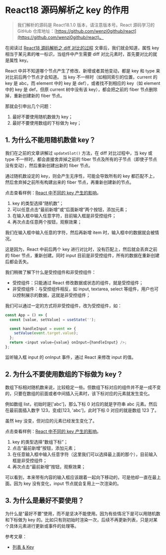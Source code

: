 # React18 源码解析之 key 的作用

> 我们解析的源码是 React18.1.0 版本，请注意版本号。React 源码学习的 GitHub 仓库地址：[https://github.com/wenzi0github/react](https://github.com/wenzi0github/react)。

在阅读过 [React18 源码解析之 diff 对比的过程](https://www.xiabingbao.com) 文章后，我们就会知道，属性 key 相当于某元素的唯一标识，当组件中产生需要 diff 对比元素时，首先要对比的就是属性 key。

React 中并不知道哪个节点产生了修改、新增或者其他变动，都是 key 和 type 来对比前后两个节点才会知道。 当 key 不一样时（如相同索引的位置，current 的 key 是 abc，而 element 中的 key 是 def），或者找不到相应的 key（如 element 中的 key 是 def，但原 current 树中没有该 key），都会把之前的 fiber 节点删除掉，重新创建新的 fiber 节点。

那就会引申出几个问题：

1. 最好不要使用随机数做为 key；
2. 最好不要使用数组的下标做为 key；

## 1. 为什么不能用随机数做 key？

我们在之前的文章讲解过 `updateSlot()` 方法，在 diff 对比过程中，当 key 或 type 不一样时，都会直接舍弃掉之前的 fiber 节点及所有的子节点（即使子节点没有变动），然后重新创建出新的 fiber 节点。

通过随机数设定的 key，则会产生无序性，可能会导致所有的 key 都匹配不上，然后舍弃掉之前所有构建出来的 fiber 节点，再重新创建新的节点。

点击查看样例：[React 中不同的 key 产生的影响](https://www.xiabingbao.com/demos/react-key-rgwxi3.html)。

1. key 的类型选择“随机数”；
2. 可以任意点击“最前新增”或“后面新增”两个按钮，添加元素；
3. 在输入框中输入任意字符，目前输入框是非受控组件；
4. 再次点击任意两个按钮，观察效果；

我们在输入框中输入任意的字符，然后再新增 item 时，输入框中的数据就会被情况。

这是因为，React 中前后两个 key 进行对比时，没有匹配上，然后就会丢弃之前的 fiber 节点，重新创建。同时 input 目前是非受控组件，所有的数据在重新创建后都会丢失。

我们稍微了解下什么是受控组件和非受控组件：

- 受控组件：只能通过 React 修改数据或状态的组件，就是受控组件；
- 非受控组件：与受控组件相反，如 input, textarea, select 等组件，用户也可以控制展示的数据，这就是非受控组件；

我们可以通过一定的方式将非受控组件，改为受控组件，如：

```javascript
const App = () => {
  const [value, setValue] = useState('');

  const handleInput = event => {
    setValue(event.target.value);
  };
  return <input value={value} onInput={handleInput} />;
};
```

监听输入框 input 的 onInput 事件，通过 React 来修改 input 的值。

## 2. 为什么不要使用数组的下标做为 key？

数组下标相对随机数来说，比较稳定一些。但数组下标对应的组件并不是一成不变的，只要在数组的前面或者中间插入元素时，该下标对应的元素就发生变化。

例如数组 list，初始时是['abc']，那么下标 0 对应的就是字符串 abc 元素。然后在最前面插入数字 123，变成[123, 'abc']，此时下标 0 对应的就是数组 123 了。

虽然 key 没变，但对应的元素已经发生变化了。

点击查看样例：[React 中不同的 key 产生的影响](https://www.xiabingbao.com/demos/react-key-rgwxi3.html)。

1. key 的类型选择“数组下标”；
2. 点击“最前新增”按钮，添加元素；
3. 在任意输入框中输入任意字符（这里我们可以选择最上面的那个），目前输入框是非受控组件；
4. 再次点击“最前新增”按钮，观察效果；

可以看到，本来带有内容的输入框应该跟着一起向下移动的，可是他却一直在最上面。因为 key 没有变化，input 节点就会复用上一次渲染的。

## 3. 为什么是最好不要使用？

为什么是“最好不要”使用，而不是坚决不能使用。因为有些情况下是可以用随机数和下标做为 key 的。比如只有则初始时渲染一次，后续不再更新列表，只是对某个具体元素进行更新或事件的处理等。

参考文章：

- [列表 & Key](https://zh-hans.reactjs.org/docs/lists-and-keys.html)
